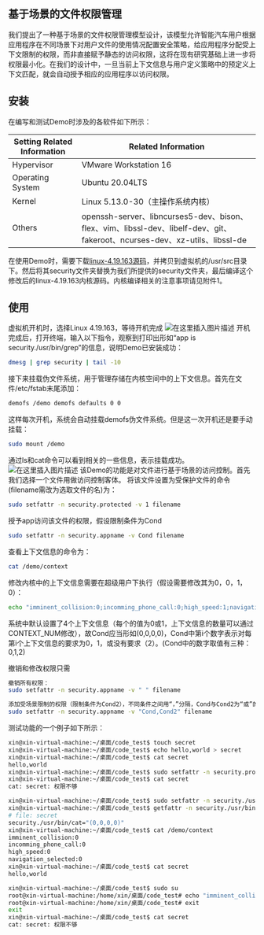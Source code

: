 ## 基于场景的文件权限管理
我们提出了一种基于场景的文件权限管理模型设计，该模型允许智能汽车用户根据应用程序在不同场景下对用户文件的使用情况配置安全策略，给应用程序分配受上下文限制的权限，而非直接赋予静态的访问权限，这将在现有研究基础上进一步将权限最小化。在我们的设计中，一旦当前上下文信息与用户定义策略中的预定义上下文匹配，就会自动授予相应的应用程序以访问权限。

## 安装
在编写和测试Demo时涉及的各软件如下所示：
	
| Setting	Related Information |Related Information  |
|--|--|
|Hypervisor|VMware Workstation 16|
| Operating System | Ubuntu 20.04LTS |
|Kernel|Linux 5.13.0-30（主操作系统内核）|
|Others|openssh-server、libncurses5-dev、bison、flex、vim、libssl-dev、libelf-dev、git、fakeroot、ncurses-dev、xz-utils、libssl-de|

在使用Demo时，需要下载[linux-4.19.163源码](https://www.kernel.org)，并拷贝到虚拟机的/usr/src目录下。然后将其security文件夹替换为我们所提供的security文件夹，最后编译这个修改后的linux-4.19.163内核源码。内核编译相关的注意事项请见附件1。

## 使用
虚拟机开机时，选择Linux 4.19.163，等待开机完成
![在这里插入图片描述](https://img-blog.csdnimg.cn/f5e87eff24b944c9936aab6682181a63.png?x-oss-process=image/watermark,type_d3F5LXplbmhlaQ,shadow_50,text_Q1NETiBA5LiN5LyadmVjdG9y,size_20,color_FFFFFF,t_70,g_se,x_16)
开机完成后，打开终端，输入以下指令，观察到打印出形如“app is security./usr/bin/grep”的信息，说明Demo已安装成功：
```bash
dmesg | grep security | tail -10
```
接下来挂载伪文件系统，用于管理存储在内核空间中的上下文信息。首先在文件/etc/fstab末尾添加：

```bash
demofs /demo demofs defaults 0 0
```
这样每次开机，系统会自动挂载demofs伪文件系统。但是这一次开机还是要手动挂载：
```bash
sudo mount /demo
```
通过ls和cat命令可以看到相关的一些信息，表示挂载成功。
![在这里插入图片描述](https://img-blog.csdnimg.cn/0cd4aa0c88b74fb68cd9c0cf7ea1e409.png)
该Demo的功能是对文件进行基于场景的访问控制。首先我们选择一个文件用做访问控制客体。
将该文件设置为受保护文件的命令(filename需改为选取文件的名)为：

```bash
sudo setfattr -n security.protected -v 1 filename
```
授予app访问该文件的权限，假设限制条件为Cond
```bash
sudo setfattr -n security.appname -v Cond filename
```
查看上下文信息的命令为：

```bash
cat /demo/context
```
修改内核中的上下文信息需要在超级用户下执行（假设需要修改其为0，0，1，0）：

```bash
echo "imminent_collision:0;incomming_phone_call:0;high_speed:1;navigation_selected:0" > /demo/context
```

系统中默认设置了4个上下文信息（每个的值为0或1，上下文信息的数量可以通过CONTEXT_NUM修改），故Cond应当形如(0,0,0,0)，Cond中第i个数字表示对每第i个上下文信息的要求为0，1，或没有要求（2）。(Cond中的数字取值有三种：0,1,2)

撤销和修改权限只需
```bash
撤销所有权限：
sudo setfattr -n security.appname -v " " filename

添加受场景限制的权限（限制条件为Cond2），不同条件之间用“，”分隔，Cond与Cond2为“或”的关系,满足其一即可获得访问权限
sudo setfattr -n security.appname -v "Cond,Cond2" filename
```

测试功能的一个例子如下所示：

```bash
xin@xin-virtual-machine:~/桌面/code_test$ touch secret
xin@xin-virtual-machine:~/桌面/code_test$ echo hello,world > secret
xin@xin-virtual-machine:~/桌面/code_test$ cat secret
hello,world
xin@xin-virtual-machine:~/桌面/code_test$ sudo setfattr -n security.protected -v 1 secret
xin@xin-virtual-machine:~/桌面/code_test$ cat secret
cat: secret: 权限不够

xin@xin-virtual-machine:~/桌面/code_test$ sudo setfattr -n security./usr/bin/cat -v "(0,0,0,0)" secret
xin@xin-virtual-machine:~/桌面/code_test$ getfattr -n security./usr/bin/cat secret
# file: secret
security./usr/bin/cat="(0,0,0,0)"
xin@xin-virtual-machine:~/桌面/code_test$ cat /demo/context
imminent_collision:0
incomming_phone_call:0
high_speed:0
navigation_selected:0
xin@xin-virtual-machine:~/桌面/code_test$ cat secret
hello,world

xin@xin-virtual-machine:~/桌面/code_test$ sudo su
root@xin-virtual-machine:/home/xin/桌面/code_test# echo "imminent_collision:0;incomming_phone_call:0;high_speed:1;navigation_selected:0" > /demo/context
root@xin-virtual-machine:/home/xin/桌面/code_test# exit
exit
xin@xin-virtual-machine:~/桌面/code_test$ cat secret
cat: secret: 权限不够
```

